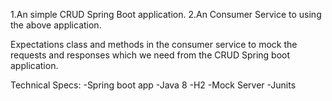 1.An simple CRUD Spring Boot application.
2.An Consumer Service to using the above application.

Expectations class and methods in the consumer service to mock the requests and responses which we need from the CRUD Spring boot application.

Technical Specs:
-Spring boot app
-Java 8
-H2
-Mock Server
-Junits
